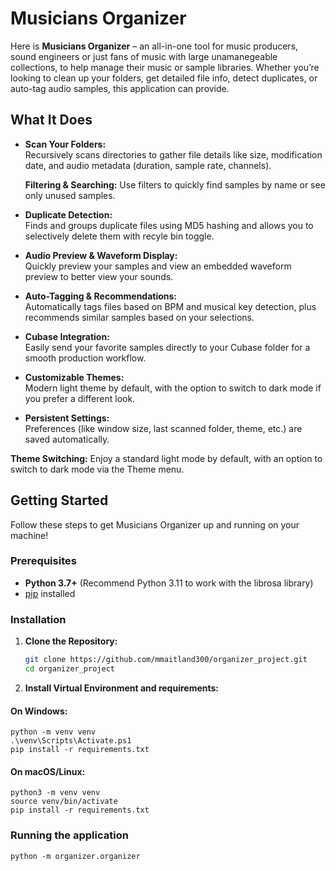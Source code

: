 # Musicians Organizer

Here is **Musicians Organizer** – an all-in-one tool for music producers, sound engineers or just fans of music with large unamanegeable collections, to help manage their music or sample libraries. Whether you’re looking to clean up your folders, get detailed file info, detect duplicates, or auto-tag audio samples, this application can provide.

## What It Does

- **Scan Your Folders:**  
  Recursively scans directories to gather file details like size, modification date, and audio metadata (duration, sample rate, channels).

  **Filtering & Searching:** 
  Use filters to quickly find samples by name or see only unused samples.

- **Duplicate Detection:**  
  Finds and groups duplicate files using MD5 hashing and allows you to selectively delete them with recyle bin toggle.

- **Audio Preview & Waveform Display:**  
  Quickly preview your samples and view an embedded waveform preview to better view your sounds.

- **Auto-Tagging & Recommendations:**  
  Automatically tags files based on BPM and musical key detection, plus recommends similar samples based on your selections.

- **Cubase Integration:**  
  Easily send your favorite samples directly to your Cubase folder for a smooth production workflow.

- **Customizable Themes:**  
  Modern light theme by default, with the option to switch to dark mode if you prefer a different look.

- **Persistent Settings:**  
  Preferences (like window size, last scanned folder, theme, etc.) are saved automatically.

 **Theme Switching:** 
 Enjoy a standard light mode by default, with an option to switch to dark mode via the Theme menu.

## Getting Started
Follow these steps to get Musicians Organizer up and running on your machine!
### Prerequisites

- **Python 3.7+** (Recommend Python 3.11 to work with the librosa library)
- [pip](https://pip.pypa.io/en/stable/) installed

### Installation

1. **Clone the Repository:**

   ```bash
   git clone https://github.com/mmaitland300/organizer_project.git
   cd organizer_project
   
2. **Install Virtual Environment and requirements:**

#### On Windows:
    python -m venv venv
    .\venv\Scripts\Activate.ps1
    pip install -r requirements.txt

#### On macOS/Linux:
    python3 -m venv venv
    source venv/bin/activate
    pip install -r requirements.txt

### Running the application
    python -m organizer.organizer




